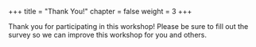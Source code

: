 +++
title = "Thank You!"
chapter = false
weight = 3
+++

Thank you for participating in this workshop! Please be sure to fill out the survey so we can improve this workshop for you and others.